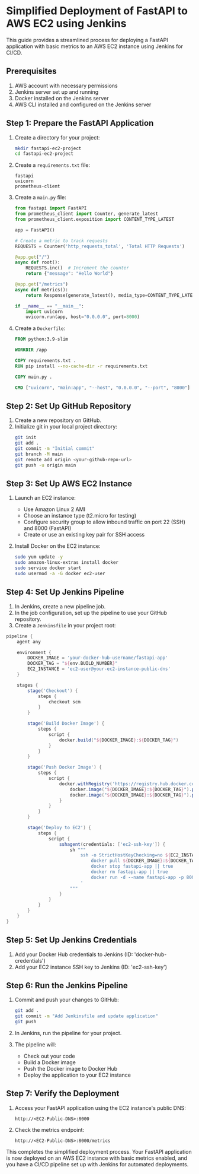 # Simplified Deployment of FastAPI to AWS EC2 using Jenkins

This guide provides a streamlined process for deploying a FastAPI application with basic metrics to an AWS EC2 instance using Jenkins for CI/CD.

## Prerequisites

1. AWS account with necessary permissions
2. Jenkins server set up and running
3. Docker installed on the Jenkins server
4. AWS CLI installed and configured on the Jenkins server

## Step 1: Prepare the FastAPI Application

1. Create a directory for your project:
   ```bash
   mkdir fastapi-ec2-project
   cd fastapi-ec2-project
   ```

2. Create a `requirements.txt` file:
   ```
   fastapi
   uvicorn
   prometheus-client
   ```

3. Create a `main.py` file:
   ```python
   from fastapi import FastAPI
   from prometheus_client import Counter, generate_latest
   from prometheus_client.exposition import CONTENT_TYPE_LATEST

   app = FastAPI()

   # Create a metric to track requests
   REQUESTS = Counter('http_requests_total', 'Total HTTP Requests')

   @app.get("/")
   async def root():
       REQUESTS.inc()  # Increment the counter
       return {"message": "Hello World"}

   @app.get("/metrics")
   async def metrics():
       return Response(generate_latest(), media_type=CONTENT_TYPE_LATEST)

   if __name__ == "__main__":
       import uvicorn
       uvicorn.run(app, host="0.0.0.0", port=8000)
   ```

4. Create a `Dockerfile`:
   ```Dockerfile
   FROM python:3.9-slim

   WORKDIR /app

   COPY requirements.txt .
   RUN pip install --no-cache-dir -r requirements.txt

   COPY main.py .

   CMD ["uvicorn", "main:app", "--host", "0.0.0.0", "--port", "8000"]
   ```

## Step 2: Set Up GitHub Repository

1. Create a new repository on GitHub.
2. Initialize git in your local project directory:
   ```bash
   git init
   git add .
   git commit -m "Initial commit"
   git branch -M main
   git remote add origin <your-github-repo-url>
   git push -u origin main
   ```

## Step 3: Set Up AWS EC2 Instance

1. Launch an EC2 instance:
   - Use Amazon Linux 2 AMI
   - Choose an instance type (t2.micro for testing)
   - Configure security group to allow inbound traffic on port 22 (SSH) and 8000 (FastAPI)
   - Create or use an existing key pair for SSH access

2. Install Docker on the EC2 instance:
   ```bash
   sudo yum update -y
   sudo amazon-linux-extras install docker
   sudo service docker start
   sudo usermod -a -G docker ec2-user
   ```

## Step 4: Set Up Jenkins Pipeline

1. In Jenkins, create a new pipeline job.
2. In the job configuration, set up the pipeline to use your GitHub repository.
3. Create a `Jenkinsfile` in your project root:

```groovy
pipeline {
    agent any

    environment {
        DOCKER_IMAGE = 'your-docker-hub-username/fastapi-app'
        DOCKER_TAG = "${env.BUILD_NUMBER}"
        EC2_INSTANCE = 'ec2-user@your-ec2-instance-public-dns'
    }

    stages {
        stage('Checkout') {
            steps {
                checkout scm
            }
        }

        stage('Build Docker Image') {
            steps {
                script {
                    docker.build("${DOCKER_IMAGE}:${DOCKER_TAG}")
                }
            }
        }

        stage('Push Docker Image') {
            steps {
                script {
                    docker.withRegistry('https://registry.hub.docker.com', 'docker-hub-credentials') {
                        docker.image("${DOCKER_IMAGE}:${DOCKER_TAG}").push()
                        docker.image("${DOCKER_IMAGE}:${DOCKER_TAG}").push("latest")
                    }
                }
            }
        }

        stage('Deploy to EC2') {
            steps {
                script {
                    sshagent(credentials: ['ec2-ssh-key']) {
                        sh """
                            ssh -o StrictHostKeyChecking=no ${EC2_INSTANCE} '
                                docker pull ${DOCKER_IMAGE}:${DOCKER_TAG}
                                docker stop fastapi-app || true
                                docker rm fastapi-app || true
                                docker run -d --name fastapi-app -p 8000:8000 ${DOCKER_IMAGE}:${DOCKER_TAG}
                            '
                        """
                    }
                }
            }
        }
    }
}
```

## Step 5: Set Up Jenkins Credentials

1. Add your Docker Hub credentials to Jenkins (ID: 'docker-hub-credentials')
2. Add your EC2 instance SSH key to Jenkins (ID: 'ec2-ssh-key')

## Step 6: Run the Jenkins Pipeline

1. Commit and push your changes to GitHub:
   ```bash
   git add .
   git commit -m "Add Jenkinsfile and update application"
   git push
   ```

2. In Jenkins, run the pipeline for your project.

3. The pipeline will:
   - Check out your code
   - Build a Docker image
   - Push the Docker image to Docker Hub
   - Deploy the application to your EC2 instance

## Step 7: Verify the Deployment

1. Access your FastAPI application using the EC2 instance's public DNS:
   ```
   http://<EC2-Public-DNS>:8000
   ```

2. Check the metrics endpoint:
   ```
   http://<EC2-Public-DNS>:8000/metrics
   ```

This completes the simplified deployment process. Your FastAPI application is now deployed on an AWS EC2 instance with basic metrics enabled, and you have a CI/CD pipeline set up with Jenkins for automated deployments.

